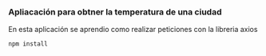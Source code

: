 ### Apliacación para obtner la temperatura de una ciudad

En esta aplicación se aprendio como realizar peticiones con la libreria axios

```
npm install
```